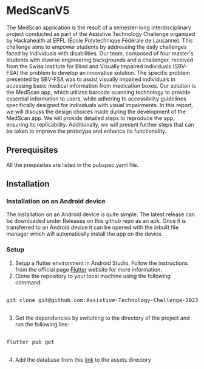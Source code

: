 # MedScanV5
The MedScan application is the result of a semester-long interdisciplinary project conducted as part of the Assistive Technology Challenge organized by Hackahealth at EPFL (École Polytechnique Fédérale de Lausanne). This challenge aims to empower students by addressing the daily challenges faced by individuals with disabilities. Our team, composed of four master's students with diverse engineering backgrounds and a challenger, received from the Swiss Institute for Blind and Visually Impaired individuals (SBV-FSA) the problem to develop an innovative solution.
The specific problem presented by SBV-FSA was to assist visually impaired individuals in accessing basic medical information from medication boxes. Our solution is the MedScan app, which utilizes barcode scanning technology to provide essential information to users, while adhering to accessibility guidelines specifically designed for individuals with visual impairments.
In this report, we will discuss the design choices made during the development of the MedScan app. We will provide detailed steps to reproduce the app, ensuring its replicability. Additionally, we will present further steps that can be taken to improve the prototype and enhance its functionality.


## Prerequisites

All the prequisites are listed in the pubspec.yaml file.

## Installation

### Installation on an Android device
The installation on an Android device is quite simple. The latest release can be downloaded under Releases on this github repo as an apk. Once it is transferred
to an Android device it can be opened with the inbuilt file manager which will automatically install the app on the device.

### Setup 
1. Setup a flutter environment in Android Studio. Follow the instructions from the official page [Flutter](https://docs.flutter.dev/get-started/editor?tab=vscode) website for more information.
2. Clone the repository to your local machine using the following command:
<pre>

git clone git@github.com:Assistive-Technology-Challenge-2023/medscan-interface-v5.git

</pre>
3. Get the dependencies by switching to the directory of the project and run the following line:

<pre>

flutter pub get

</pre>

4. Add the database from this [link](https://drive.switch.ch/index.php/f/6264340761) to the assets directory

